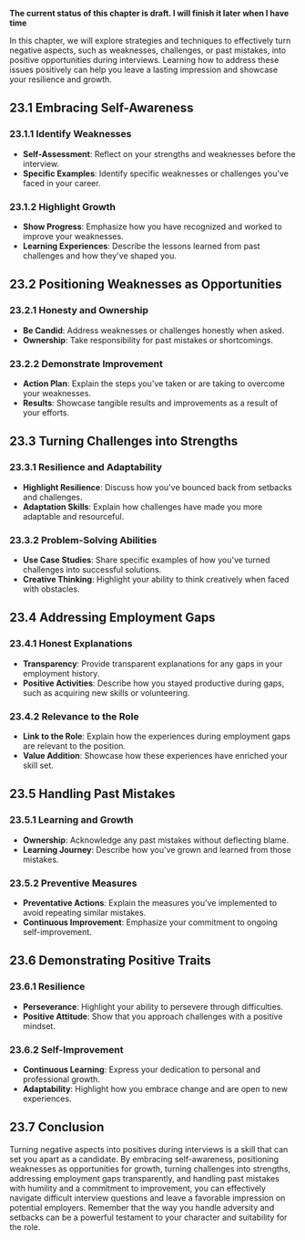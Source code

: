 **The current status of this chapter is draft. I will finish it later when I have time**

In this chapter, we will explore strategies and techniques to effectively turn negative aspects, such as weaknesses, challenges, or past mistakes, into positive opportunities during interviews. Learning how to address these issues positively can help you leave a lasting impression and showcase your resilience and growth.

23.1 **Embracing Self-Awareness**
---------------------------------

### 23.1.1 **Identify Weaknesses**

* **Self-Assessment**: Reflect on your strengths and weaknesses before the interview.
* **Specific Examples**: Identify specific weaknesses or challenges you've faced in your career.

### 23.1.2 **Highlight Growth**

* **Show Progress**: Emphasize how you have recognized and worked to improve your weaknesses.
* **Learning Experiences**: Describe the lessons learned from past challenges and how they've shaped you.

23.2 **Positioning Weaknesses as Opportunities**
------------------------------------------------

### 23.2.1 **Honesty and Ownership**

* **Be Candid**: Address weaknesses or challenges honestly when asked.
* **Ownership**: Take responsibility for past mistakes or shortcomings.

### 23.2.2 **Demonstrate Improvement**

* **Action Plan**: Explain the steps you've taken or are taking to overcome your weaknesses.
* **Results**: Showcase tangible results and improvements as a result of your efforts.

23.3 **Turning Challenges into Strengths**
------------------------------------------

### 23.3.1 **Resilience and Adaptability**

* **Highlight Resilience**: Discuss how you've bounced back from setbacks and challenges.
* **Adaptation Skills**: Explain how challenges have made you more adaptable and resourceful.

### 23.3.2 **Problem-Solving Abilities**

* **Use Case Studies**: Share specific examples of how you've turned challenges into successful solutions.
* **Creative Thinking**: Highlight your ability to think creatively when faced with obstacles.

23.4 **Addressing Employment Gaps**
-----------------------------------

### 23.4.1 **Honest Explanations**

* **Transparency**: Provide transparent explanations for any gaps in your employment history.
* **Positive Activities**: Describe how you stayed productive during gaps, such as acquiring new skills or volunteering.

### 23.4.2 **Relevance to the Role**

* **Link to the Role**: Explain how the experiences during employment gaps are relevant to the position.
* **Value Addition**: Showcase how these experiences have enriched your skill set.

23.5 **Handling Past Mistakes**
-------------------------------

### 23.5.1 **Learning and Growth**

* **Ownership**: Acknowledge any past mistakes without deflecting blame.
* **Learning Journey**: Describe how you've grown and learned from those mistakes.

### 23.5.2 **Preventive Measures**

* **Preventative Actions**: Explain the measures you've implemented to avoid repeating similar mistakes.
* **Continuous Improvement**: Emphasize your commitment to ongoing self-improvement.

23.6 **Demonstrating Positive Traits**
--------------------------------------

### 23.6.1 **Resilience**

* **Perseverance**: Highlight your ability to persevere through difficulties.
* **Positive Attitude**: Show that you approach challenges with a positive mindset.

### 23.6.2 **Self-Improvement**

* **Continuous Learning**: Express your dedication to personal and professional growth.
* **Adaptability**: Highlight how you embrace change and are open to new experiences.

23.7 **Conclusion**
-------------------

Turning negative aspects into positives during interviews is a skill that can set you apart as a candidate. By embracing self-awareness, positioning weaknesses as opportunities for growth, turning challenges into strengths, addressing employment gaps transparently, and handling past mistakes with humility and a commitment to improvement, you can effectively navigate difficult interview questions and leave a favorable impression on potential employers. Remember that the way you handle adversity and setbacks can be a powerful testament to your character and suitability for the role.
